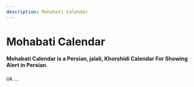 ```yaml
---
description: Mohabati Calendar
---
```


# Mohabati Calendar

#### Mohabati Calendar is a Persian, jalali, Khorshidi Calendar For Showing Alert in Persian.





ok ...


